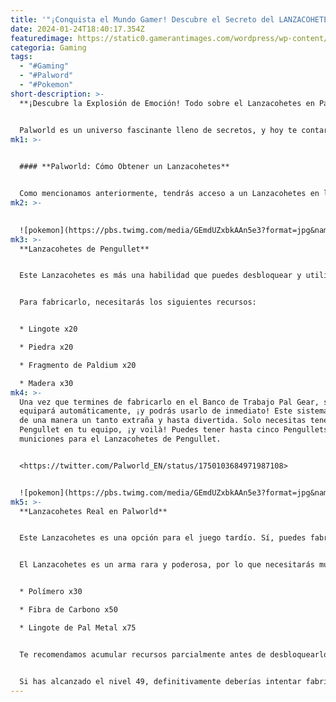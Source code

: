 ```yaml
---
title: '"¡Conquista el Mundo Gamer! Descubre el Secreto del LANZACOHETES en Palworld"'
date: 2024-01-24T18:40:17.354Z
featuredimage: https://static0.gamerantimages.com/wordpress/wp-content/uploads/2024/01/palworld-roadmap.jpg?q=50&fit=contain&w=1140&h=&dpr=1.5
categoria: Gaming
tags:
  - "#Gaming"
  - "#Palword"
  - "#Pokemon"
short-description: >-
  **¡Descubre la Explosión de Emoción! Todo sobre el Lanzacohetes en Palworld**


  Palworld es un universo fascinante lleno de secretos, y hoy te contaremos sobre uno de los objetos más asombrosos: cómo conseguir un Lanzacohetes. Hay dos tipos de Lanzacohetes que puedes obtener en la mitad y al final del juego, y ambos funcionan de manera diferente, ¡así que sumérgete en esta emocionante aventura con nosotros!
mk1: >-
  

  #### **Palworld: Cómo Obtener un Lanzacohetes**


  Como mencionamos anteriormente, tendrás acceso a un Lanzacohetes en la mitad y al final del juego. Para la primera opción, todo es un poco confuso porque no fabricas armas ni munición. Para evitar malentendidos, hablaremos de cada opción por separado.
mk2: >-
  

  ![pokemon](https://pbs.twimg.com/media/GEmdUZxbkAAn5e3?format=jpg&name=small "pokemon")
mk3: >-
  **Lanzacohetes de Pengullet**


  Este Lanzacohetes es más una habilidad que puedes desbloquear y utilizar. Tendrás esta oportunidad al alcanzar el nivel 17, momento en el cual podrás desbloquear este ítem clave en la pestaña de Tecnología por 2 Puntos de Tecnología.


  Para fabricarlo, necesitarás los siguientes recursos:


  * Lingote x20

  * Piedra x20

  * Fragmento de Paldium x20

  * Madera x30
mk4: >-
  Una vez que termines de fabricarlo en el Banco de Trabajo Pal Gear, se
  equipará automáticamente, ¡y podrás usarlo de inmediato! Este sistema funciona
  de una manera un tanto extraña y hasta divertida. Solo necesitas tener a un
  Pengullet en tu equipo, ¡y voilà! Puedes tener hasta cinco Pengullets y cinco
  municiones para el Lanzacohetes de Pengullet.


  <https://twitter.com/Palworld_EN/status/1750103684971987108>


  ![pokemon](https://pbs.twimg.com/media/GEmdUZxbkAAn5e3?format=jpg&name=small "pokemon")
mk5: >-
  **Lanzacohetes Real en Palworld**


  Este Lanzacohetes es una opción para el juego tardío. Sí, puedes fabricarlo, llevarlo contigo, repararlo y más, como cualquier otra arma del juego. El problema principal es que obtendrás acceso a este Lanzacohetes bastante tarde, al llegar al nivel 49, necesario para desbloquear este arma en la pestaña de Tecnología.


  El Lanzacohetes es un arma rara y poderosa, por lo que necesitarás muchos recursos difíciles de conseguir para fabricarlo. Aquí está la lista completa de materiales que necesitas:


  * Polímero x30

  * Fibra de Carbono x50

  * Lingote de Pal Metal x75


  Te recomendamos acumular recursos parcialmente antes de desbloquearlo para alcanzar tu objetivo más rápido y fácil. Además, ten en cuenta que también necesitarás munición para el Lanzacohetes, ¡así que asegúrate de tener suficientes recursos para eso también!


  Si has alcanzado el nivel 49, definitivamente deberías intentar fabricar esta arma y disfrutar de la experiencia, ¡ya que podrás terminar casi cualquier batalla en cuestión de segundos! ¡Atrévete a explorar Palworld y desata el poder de los Lanzacohetes!
---
```

